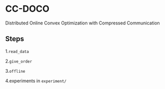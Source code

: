 # CC-DOCO
Distributed Online Convex Optimization with Compressed Communication

## Steps

1.`read_data`

2.`give_order`

3.`offline`

4.experiments in `experiment/`
